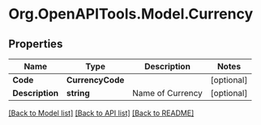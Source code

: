 # Org.OpenAPITools.Model.Currency

## Properties

Name | Type | Description | Notes
------------ | ------------- | ------------- | -------------
**Code** | **CurrencyCode** |  | [optional] 
**Description** | **string** | Name of Currency | [optional] 

[[Back to Model list]](../README.md#documentation-for-models) [[Back to API list]](../README.md#documentation-for-api-endpoints) [[Back to README]](../README.md)

